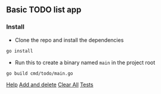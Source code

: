## Basic TODO list app

### Install

- Clone the repo and install the dependencies

```bash
go install
```

- Run this to create a binary named `main` in the project root

```bash
go build cmd/todo/main.go
```

[Help]('../assets/help.png')
[Add and delete]('../assets/add-delete.png')
[Clear All]('../assets/clear-all.png')
[Tests]('../assets/tests.png')